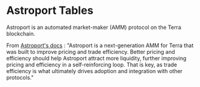 # Astroport Tables

Astroport is an automated market-maker (AMM) protocol on the Terra blockchain.&#x20;

From [Astroport's docs](https://docs.astroport.fi/astroport/astroport-onboarding/the-impact) : "Astroport is a next-generation AMM for Terra that was built to improve pricing and trade efficiency. Better pricing and efficiency should help Astroport attract more liquidity, further improving pricing and efficiency in a self-reinforcing loop. That is key, as trade efficiency is what ultimately drives adoption and integration with other protocols."

